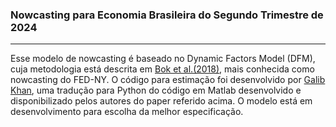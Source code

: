 
### Nowcasting para Economia Brasileira do Segundo Trimestre de 2024
-------------------------------------------------------------------------------------
 
Esse modelo de nowcasting é baseado no Dynamic Factors Model (DFM), cuja metodologia está descrita em [Bok et al.(2018)](https://www.annualreviews.org/doi/abs/10.1146/annurev-economics-080217-053214?casa_token=ZjbzO36E7fQAAAAA%3A9hPvKU2KUCuhXaqYDtbQ29vX5rNClZJI_scp0MKiYpq68ChvDERCBF5oNl1rh91w99Z3VbdgYNsa), mais conhecida como nowcasting do FED-NY. O código para estimação foi desenvolvido por [Galib Khan](https://github.com/MajesticKhan/Nowcasting-Python), uma tradução para Python do código em Matlab desenvolvido e disponibilizado pelos autores do paper referido acima. O modelo está em desenvolvimento para escolha da melhor especificação.


